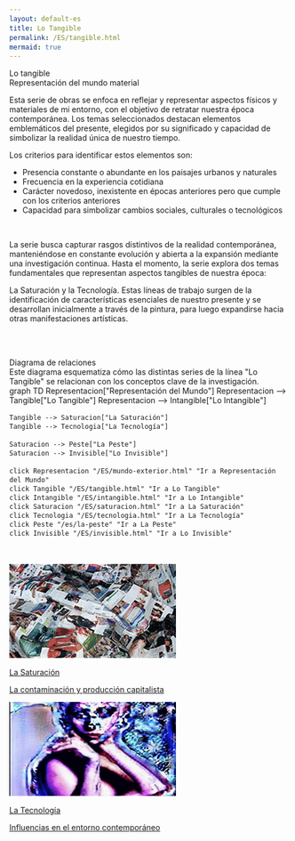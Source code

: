 ```yaml
---
layout: default-es
title: Lo Tangible
permalink: /ES/tangible.html
mermaid: true
---
```


<div class="titulo">Lo tangible</div>

<div class="subtitulo">Representación del mundo material</div>

<p class="parrafo">
Esta serie de obras se enfoca en reflejar y representar aspectos físicos y materiales de mi entorno, con el objetivo de retratar nuestra época contemporánea. Los temas seleccionados destacan elementos emblemáticos del presente, elegidos por su significado y capacidad de simbolizar la realidad única de nuestro tiempo.
</p>

<p class="parrafo">
Los criterios para identificar estos elementos son:
</p>

<ul class="parrafo">
    <li>Presencia constante o abundante en los paisajes urbanos y naturales</li>
    <li>Frecuencia en la experiencia cotidiana</li>
    <li>Carácter novedoso, inexistente en épocas anteriores pero que cumple con los criterios anteriores</li>
    <li>Capacidad para simbolizar cambios sociales, culturales o tecnológicos</li>
</ul>

<br>
<p class="parrafo">
La serie busca capturar rasgos distintivos de la realidad contemporánea, manteniéndose en constante evolución y abierta a la expansión mediante una investigación continua. Hasta el momento, la serie explora dos temas fundamentales que representan aspectos tangibles de nuestra época:
</p>

<p class="parrafo">
La Saturación y la Tecnología. Estas líneas de trabajo surgen de la identificación de características esenciales de nuestro presente y se desarrollan inicialmente a través de la pintura, para luego expandirse hacia otras manifestaciones artísticas.
</p>

<br><br>
<!-- Diagrama Mermaid -->
<div class="subtitulo">Diagrama de relaciones</div>
<div class="parrafo">
Este diagrama esquematiza cómo las distintas series de la línea "Lo Tangible" se relacionan con los conceptos clave de la investigación.
</div>

<div class="mermaid">
graph TD
    Representacion["Representación del Mundo"]
    Representacion --> Tangible["Lo Tangible"]
    Representacion --> Intangible["Lo Intangible"]

    Tangible --> Saturacion["La Saturación"]
    Tangible --> Tecnologia["La Tecnología"]

    Saturacion --> Peste["La Peste"]
    Saturacion --> Invisible["Lo Invisible"]

    click Representacion "/ES/mundo-exterior.html" "Ir a Representación del Mundo"
    click Tangible "/ES/tangible.html" "Ir a Lo Tangible"
    click Intangible "/ES/intangible.html" "Ir a Lo Intangible"
    click Saturacion "/ES/saturacion.html" "Ir a La Saturación"
    click Tecnologia "/ES/tecnologia.html" "Ir a La Tecnología"
    click Peste "/es/la-peste" "Ir a La Peste"
    click Invisible "/ES/invisible.html" "Ir a Lo Invisible"
</div>
<br><br>
<!-- botones -->

<div class="button-container">
    <a href="/ES/saturacion.html" class="fancy-button">
        <div class="button-content">
            <img src="/assets/img/animacion-boton-la-saturacion.gif" alt="La Saturación">
            <p class="title">La Saturación</p>
            <p class="subtitle">La contaminación y producción capitalista</p>
        </div>
    </a>
    <a href="/ES/tecnologia.html" class="fancy-button">
        <div class="button-content">
            <img src="/assets/img/animacion-boton-la-tecnologia.gif" alt="La Tecnología">
            <p class="title">La Tecnología</p>
            <p class="subtitle">Influencias en el entorno contemporáneo</p>
        </div>
    </a>
</div>
